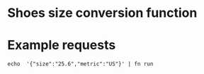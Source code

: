 # Shoes size conversion function

# Example requests

`echo  '{"size":"25.6","metric":"US"}' | fn run`
